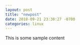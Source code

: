 ```yaml
---
layout: post
title: "newpost"
date: 2018-09-21 23:30:27 -0700
categories: linux
---
```


This is some sample content

